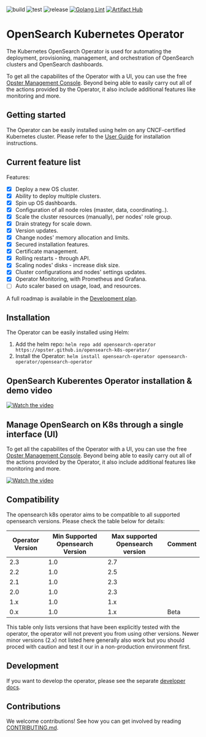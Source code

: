 ![build](https://github.com/opster/opensearch-k8s-operator/actions/workflows/docker-build.yaml/badge.svg) ![test](https://github.com/opster/opensearch-k8s-operator/actions/workflows/testing.yaml/badge.svg) ![release](https://img.shields.io/github/v/release/opster/opensearch-k8s-operator) [![Golang Lint](https://github.com/Opster/opensearch-k8s-operator/actions/workflows/linting.yaml/badge.svg)](https://github.com/Opster/opensearch-k8s-operator/actions/workflows/linting.yaml) [![Artifact Hub](https://img.shields.io/endpoint?url=https://artifacthub.io/badge/repository/opensearch-operator)](https://artifacthub.io/packages/search?repo=opensearch-operator)

# OpenSearch Kubernetes Operator

The Kubernetes OpenSearch Operator is used for automating the deployment, provisioning, management, and orchestration of OpenSearch clusters and OpenSearch dashboards.

To get all the capabilites of the Operator with a UI, you can use the free [Opster Management Console](https://opster.com/opensearch-opster-management-console/). Beyond being able to easily carry out all of the actions provided by the Operator, it also include additional features like monitoring and more.

## Getting started

The Operator can be easily installed using helm on any CNCF-certified Kubernetes cluster. Please refer to the [User Guide](./docs/userguide/main.md) for installation instructions.

## Current feature list

Features:

- [x] Deploy a new OS cluster.
- [x] Ability to deploy multiple clusters.
- [x] Spin up OS dashboards.
- [x] Configuration of all node roles (master, data, coordinating..).
- [x] Scale the cluster resources (manually), per nodes' role group.
- [x] Drain strategy for scale down.
- [x] Version updates.
- [x] Change nodes' memory allocation and limits.
- [x] Secured installation features.
- [x] Certificate management.
- [x] Rolling restarts - through API.
- [x] Scaling nodes' disks - increase disk size.
- [x] Cluster configurations and nodes' settings updates.
- [x] Operator Monitoring, with Prometheus and Grafana.
- [ ] Auto scaler based on usage, load, and resources.

A full roadmap is available in the [Development plan](./docs/designs/dev-plan.md).

## Installation

The Operator can be easily installed using Helm:

1. Add the helm repo: `helm repo add opensearch-operator https://opster.github.io/opensearch-k8s-operator/`
2. Install the Operator: `helm install opensearch-operator opensearch-operator/opensearch-operator`

## OpenSearch Kuberentes Operator installation & demo video

[![Watch the video](https://opster.com/wp-content/uploads/2022/05/Operator-Installation-Tutorial.png)](https://player.vimeo.com/video/708641527)

## Manage OpenSearch on K8s through a single interface (UI)

To get all the capabilites of the Operator with a UI, you can use the free [Opster Management Console](https://opster.com/opensearch-opster-management-console/). Beyond being able to easily carry out all of the actions provided by the Operator, it also include additional features like monitoring and more.

[![Watch the video](https://opster.com/wp-content/uploads/2023/04/Screen-cap-for-omc-video.png)](https://player.vimeo.com/video/767761262)

## Compatibility

The opensearch k8s operator aims to be compatible to all supported opensearch versions. Please check the table below for details:

| Operator Version | Min Supported Opensearch Version | Max supported Opensearch version | Comment |
|------------------|----------------------------------|----------------------------------|---------|
| 2.3              | 1.0                              | 2.7                              |         |
| 2.2              | 1.0                              | 2.5                              |         |
| 2.1              | 1.0                              | 2.3                              |         |
| 2.0              | 1.0                              | 2.3                              |         |
| 1.x              | 1.0                              | 1.x                              |         |
| 0.x              | 1.0                              | 1.x                              | Beta    |

This table only lists versions that have been explicitly tested with the operator, the operator will not prevent you from using other versions. Newer minor versions (2.x) not listed here generally also work but you should proced with caution and test it our in a non-production environment first.

## Development

If you want to develop the operator, please see the separate [developer docs](./docs/developing.md).

## Contributions

We welcome contributions! See how you can get involved by reading [CONTRIBUTING.md](./CONTRIBUTING.md).
